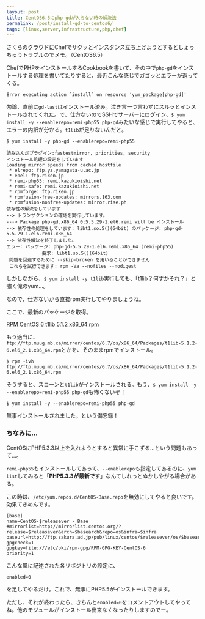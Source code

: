 ```yaml
---
layout: post
title: CentOS6.5にphp-gdが入らない時の解決法
permalink: /post/install-gd-to-centos6/
tags: [linux,server,infrastructure,php,chef]
---
```


さくらのクラウドにChefでサクッとインスタンス立ち上げようとするとしょっちゅうトラブルのでメモ。（CentOS6.5）

ChefでPHPをインストールするCookbookを書いて、その中で`php-gd`をインストールする処理を書いてたりすると、最近こんな感じでガゴッとエラーが返ってくる。

```log
Error executing action `install` on resource 'yum_package[php-gd]'
```

勿論、直前に`gd-last`はインストール済み。泣き言一つ言わずにスルッとインストールされてくれた。で、仕方ないのでSSHでサーバーにログイン、`$ yum install -y --enablerepo=remi-php55 php-gd`みたいな感じで実行してやると、エラーの内訳が分かる。`t1lib`が足りないんだと。

```ssh
$ yum install -y php-gd --enablerepo=remi-php55
```

```log
読み込んだプラグイン:fastestmirror, priorities, security
インストール処理の設定をしています
Loading mirror speeds from cached hostfile
 * elrepo: ftp.yz.yamagata-u.ac.jp
 * epel: ftp.riken.jp
 * remi-php55: remi.kazukioishi.net
 * remi-safe: remi.kazukioishi.net
 * rpmforge: ftp.riken.jp
 * rpmfusion-free-updates: mirrors.163.com
 * rpmfusion-nonfree-updates: mirror.rise.ph
依存性の解決をしています
--> トランザクションの確認を実行しています。
---> Package php-gd.x86_64 0:5.5.29-1.el6.remi will be インストール
--> 依存性の処理をしています: libt1.so.5()(64bit) のパッケージ: php-gd-5.5.29-1.el6.remi.x86_64
--> 依存性解決を終了しました。
エラー: パッケージ: php-gd-5.5.29-1.el6.remi.x86_64 (remi-php55)
             要求: libt1.so.5()(64bit)
 問題を回避するために --skip-broken を用いることができません
 これらを試行できます: rpm -Va --nofiles --nodigest
```

しかしながら、`$ yum install -y t1lib`実行しても、「t1lib？何すかそれ？」と嘯く俺のyum…。

なので、仕方ないから直接rpm実行してやりましょうね。

ここで、最新のパッケージを取得。

[RPM CentOS 6 t1lib 5.1.2 x86_64 rpm](http://rpm.pbone.net/index.php3/stat/4/idpl/27828537/dir/centos_6/com/t1lib-5.1.2-6.el6_2.1.x86_64.rpm.html)

もう適当に、`ftp://ftp.muug.mb.ca/mirror/centos/6.7/os/x86_64/Packages/t1lib-5.1.2-6.el6_2.1.x86_64.rpm`とかを、そのままrpmでインストール。

```ssh
$ rpm -ivh ftp://ftp.muug.mb.ca/mirror/centos/6.7/os/x86_64/Packages/t1lib-5.1.2-6.el6_2.1.x86_64.rpm
```

そうすると、スコーンと`t1lib`がインストールされる。もう、`$ yum install -y --enablerepo=remi-php55 php-gd`も怖くないぞ！

```ssh
$ yum install -y --enablerepo=remi-php55 php-gd
```

無事インストールされました。という備忘録！

### ちなみに…

CentOSにPHP5.3.3以上を入れようとすると異常に手こずる…という問題もあって…。

`remi-php55`もインストールしてあって、`--enablerepo`も指定してあるのに、`yum list`してみると「**PHP5.3.3が最新です**」なんてしれっとぬかしやがる場合がある。

この時は、`/etc/yum.repos.d/CentOS-Base.repo`を無効にしてやると良いです。効果てきめんです。

```
[base]
name=CentOS-$releasever - Base
#mirrorlist=http://mirrorlist.centos.org/?release=$releasever&arch=$basearch&repo=os&infra=$infra
baseurl=http://ftp.sakura.ad.jp/pub/linux/centos/$releasever/os/$basearch/
gpgcheck=1
gpgkey=file:///etc/pki/rpm-gpg/RPM-GPG-KEY-CentOS-6
priority=1
```

こんな風に記述された各リポジトリの設定に、

```
enabled=0
```

を足してやるだけ。これで、無事にPHP5.5がインストールできます。

ただし、それが終わったら、きちんと`enabled=0`をコメントアウトしてやってね。他のモジュールがインストール出来なくなったりしますのでー。
